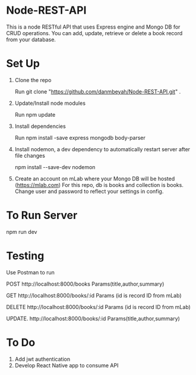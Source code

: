 # Node-REST-API
This is a node RESTful API that uses Express engine and Mongo DB for CRUD operations. You can add, update, retrieve or delete a book record from your database.

# Set Up
1. Clone the repo

   Run git clone "https://github.com/danmbeyah/Node-REST-API.git" .
   
2. Update/Install node modules

   Run npm update
   
3. Install dependencies

   Run npm install -save express mongodb body-parser
   
4. Install nodemon, a dev dependency to automatically restart server after file changes

   npm install --save-dev nodemon
   
5. Create an account on mLab where your Mongo DB will be hosted (https://mlab.com)
   For this repo, db is books and collection is books. Change user and password to reflect your settings in config.

# To Run Server

npm run dev

# Testing
Use Postman to run 

POST     http://localhost:8000/books
         Params(title,author,summary)

GET      http://localhost:8000/books/:id
         Params (id is record ID from mLab)
         
DELETE   http://localhost:8000/books/:id
         Params (id is record ID from mLab)
         
UPDATE.  http://localhost:8000/books/:id
         Params(title,author,summary)
         
# To Do
1. Add jwt authentication
2. Develop React Native app to consume API
